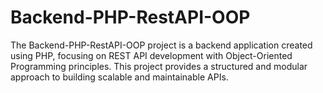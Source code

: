 # Backend-PHP-RestAPI-OOP

The Backend-PHP-RestAPI-OOP project is a backend application created using PHP, focusing on REST API development with Object-Oriented Programming principles. This project provides a structured and modular approach to building scalable and maintainable APIs.
